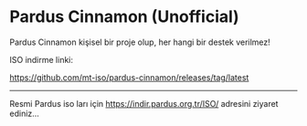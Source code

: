 # Pardus Cinnamon (Unofficial)
Pardus Cinnamon kişisel bir proje olup, her hangi bir destek verilmez! 

ISO indirme linki:

https://github.com/mt-iso/pardus-cinnamon/releases/tag/latest

-------------------------------------------------------------

Resmi Pardus iso ları için https://indir.pardus.org.tr/ISO/ adresini ziyaret ediniz... 

